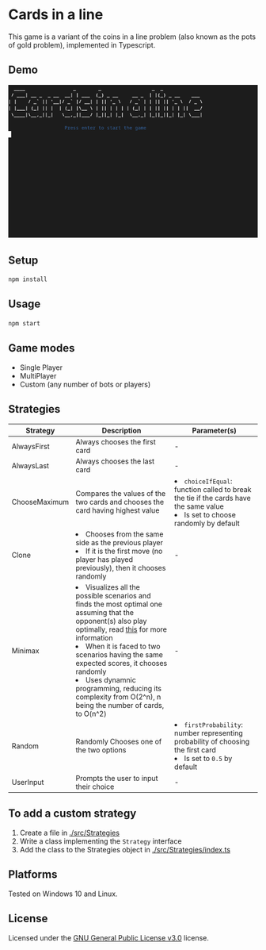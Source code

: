 # Cards in a line  
This game is a variant of the coins in a line problem (also known as the pots of gold problem), implemented in Typescript.

## Demo
![](demo.gif)

## Setup
```sh
npm install
```

## Usage
```sh
npm start
```

## Game modes
- Single Player
- MultiPlayer
- Custom (any number of bots or players)

## Strategies

| Strategy      | Description                   | Parameter(s) |
|---------------|-------------------------------|--------------|
| AlwaysFirst   | Always chooses the first card | - |
| AlwaysLast    | Always chooses the last card  | - |
| ChooseMaximum | Compares the values of the two cards and chooses the card having highest value | <li> `choiceIfEqual`: function called to break the tie if the cards have the same value</li><li>Is set to choose randomly by default</li> |
| Clone         | <li>Chooses from the same side as the previous player</li><li>If it is the first move (no player has played previously), then it chooses randomly</li> | - |
| Minimax       | <li>Visualizes all the possible scenarios and finds the most optimal one assuming that the opponent(s) also play optimally, read [this](https://www.geeksforgeeks.org/minimax-algorithm-in-game-theory-set-1-introduction/) for more information</li><li>When it is faced to two scenarios having the same expected scores, it chooses randomly</li><li>Uses dynamnic programming, reducing its complexity from O(2^n), n being the number of cards, to O(n^2)</li> | - |
| Random        | Randomly Chooses one of the two options | <li>`firstProbability`: number representing probability of choosing the first card</li><li>Is set to `0.5` by default</li>|
| UserInput     | Prompts the user to input their choice | - |

## To add a custom strategy
1. Create a file in [./src/Strategies](./src/Strategies)
2. Write a class implementing the `Strategy` interface
3. Add the class to the Strategies object in [./src/Strategies/index.ts](./src/Strategies/index.ts)

## Platforms
Tested on Windows 10 and Linux.

## License
Licensed under the [GNU General Public License v3.0](LICENSE) license.
